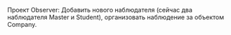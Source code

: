 Проект Observer: Добавить нового наблюдателя (сейчас два наблюдателя Master и
Student), организовать наблюдение за объектом Company.